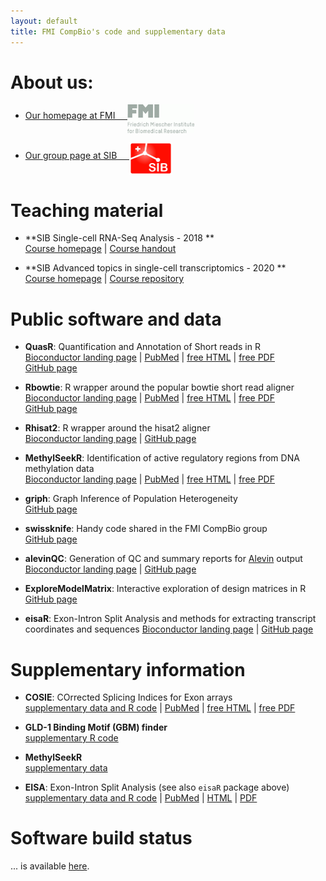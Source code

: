 ```yaml
---
layout: default
title: FMI CompBio's code and supplementary data
---
```


# About us: 

- [Our homepage at FMI &nbsp; &nbsp; <img src="assets/images/logo-FMI-grey.gif" alt="FMI logo" align="middle" height="46" width="107">](http://www.fmi.ch/research/platforms/platform.html?plt=115)  

- [Our group page at SIB &nbsp; &nbsp; <img src="assets/images/sib_emblem_low_res.jpg" alt="SIB logo" align="middle" height="53" width="69">](https://www.sib.swiss/stadler-michael/michael-stadler-sub)  

# Teaching material
- **SIB Single-cell RNA-Seq Analysis - 2018 **  
  [Course homepage](https://www.sib.swiss/training/course/2018-11-single-cell) |
  [Course handout](https://fmicompbio.github.io/SIB_scRNA-seq_Tutorial_2018/)  
  
- **SIB Advanced topics in single-cell transcriptomics - 2020 **  
  [Course homepage](https://www.sib.swiss/training/course/2020-05-adv-scrna) |
  [Course repository](https://github.com/fmicompbio/adv_scrnaseq_2020)  
  
# Public software and data  
- **QuasR**: Quantification and Annotation of Short reads in R  
  [Bioconductor landing page](https://bioconductor.org/packages/QuasR/) |
  [PubMed](https://www.ncbi.nlm.nih.gov/pubmed/25417205) |
  [free HTML](https://www.ncbi.nlm.nih.gov/pmc/articles/PMC4382904/) |
  [free PDF](https://www.ncbi.nlm.nih.gov/pmc/articles/PMC4382904/pdf/btu781.pdf)  
  [GitHub page](https://github.com/fmicompbio/QuasR)  

- **Rbowtie**: R wrapper around the popular bowtie short read aligner  
  [Bioconductor landing page](https://bioconductor.org/packages/Rbowtie/) |
  [PubMed](https://www.ncbi.nlm.nih.gov/pubmed/25417205) |
  [free HTML](https://www.ncbi.nlm.nih.gov/pmc/articles/PMC4382904/) |
  [free PDF](https://www.ncbi.nlm.nih.gov/pmc/articles/PMC4382904/pdf/btu781.pdf)  
  [GitHub page](https://github.com/fmicompbio/Rbowtie)  

- **Rhisat2**: R wrapper around the hisat2 aligner  
  [Bioconductor landing page](https://bioconductor.org/packages/Rhisat2/) |
  [GitHub page](https://github.com/fmicompbio/Rhisat2)  

- **MethylSeekR**: Identification of active regulatory regions from DNA methylation data  
  [Bioconductor landing page](https://bioconductor.org/packages/MethylSeekR/) |
  [PubMed](https://www.ncbi.nlm.nih.gov/pubmed/23828043) |
  [free HTML](https://www.ncbi.nlm.nih.gov/pmc/articles/PMC3763559/) |
  [free PDF](https://www.ncbi.nlm.nih.gov/pmc/articles/PMC3763559/pdf/gkt599.pdf)  

- **griph**: Graph Inference of Population Heterogeneity  
  [GitHub page](https://github.com/fmicompbio/griph)  

- **swissknife**: Handy code shared in the FMI CompBio group  
  [GitHub page](https://github.com/fmicompbio/swissknife)  

- **alevinQC**: Generation of QC and summary reports for [Alevin](https://salmon.readthedocs.io/en/latest/alevin.html) output	
  [Bioconductor landing page](https://bioconductor.org/packages/alevinQC/) | 
  [GitHub page](https://github.com/csoneson/alevinQC)

- **ExploreModelMatrix**: Interactive exploration of design matrices in R	
  [GitHub page](https://github.com/csoneson/ExploreModelMatrix)

- **eisaR**: Exon-Intron Split Analysis and methods for extracting transcript coordinates and sequences
  [Bioconductor landing page](https://bioconductor.org/packages/eisaR/) |
  [GitHub page](https://github.com/fmicompbio/eisaR)  

# Supplementary information  
- **COSIE**: COrrected Splicing Indices for Exon arrays  
  [supplementary data and R code](projects/cosie/cosie.html) |
  [PubMed](https://www.ncbi.nlm.nih.gov/pubmed/19528075) |
  [free HTML](https://www.ncbi.nlm.nih.gov/pmc/articles/PMC2760813/) |
  [free PDF](https://www.ncbi.nlm.nih.gov/pmc/articles/PMC2760813/pdf/gkp508.pdf)  

- **GLD-1 Binding Motif (GBM) finder**  
  [supplementary R code](projects/GBM_finder/gbmFinder.html)  

- **MethylSeekR**  
  [supplementary data](projects/MethylSeekR/MethylSeekR.html)  

- **EISA**: Exon-Intron Split Analysis (see also `eisaR` package above)  
  [supplementary data and R code](projects/EISA/EISA.html) |
  [PubMed](https://www.ncbi.nlm.nih.gov/pubmed/26098447) |
  [HTML](http://www.nature.com/articles/nbt.3269) |
  [PDF](http://www.nature.com/articles/nbt.3269.pdf)  
  
# Software build status
... is available [here](build.html).
